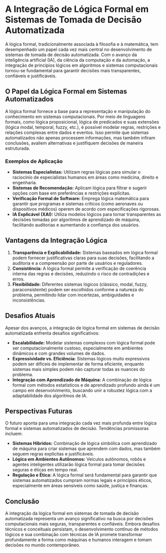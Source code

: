 # A Integração de Lógica Formal em Sistemas de Tomada de Decisão Automatizada

A lógica formal, tradicionalmente associada à filosofia e à matemática, tem desempenhado um papel cada vez mais central no desenvolvimento de sistemas de tomada de decisão automatizada. Com o avanço da inteligência artificial (IA), da ciência da computação e da automação, a integração de princípios lógicos em algoritmos e sistemas computacionais tornou-se fundamental para garantir decisões mais transparentes, confiáveis e justificáveis.

## O Papel da Lógica Formal em Sistemas Automatizados

A lógica formal fornece a base para a representação e manipulação do conhecimento em sistemas computacionais. Por meio de linguagens formais, como lógica proposicional, lógica de predicados e suas extensões (lógica modal, temporal, fuzzy, etc.), é possível modelar regras, restrições e relações complexas entre dados e eventos. Isso permite que sistemas automatizados não apenas processem informações, mas também infiram conclusões, avaliem alternativas e justifiquem decisões de maneira estruturada.

### Exemplos de Aplicação

- **Sistemas Especialistas:** Utilizam regras lógicas para simular o raciocínio de especialistas humanos em áreas como medicina, direito e engenharia.
- **Sistemas de Recomendação:** Aplicam lógica para filtrar e sugerir opções com base em preferências e restrições explícitas.
- **Verificação Formal de Software:** Emprega lógica matemática para garantir que programas e sistemas críticos (como aeronaves ou dispositivos médicos) operem de acordo com especificações rigorosas.
- **IA Explicável (XAI):** Utiliza modelos lógicos para tornar transparentes as decisões tomadas por algoritmos de aprendizado de máquina, facilitando auditorias e aumentando a confiança dos usuários.

## Vantagens da Integração Lógica

1. **Transparência e Explicabilidade:** Sistemas baseados em lógica formal podem fornecer justificativas claras para suas decisões, facilitando a auditoria e a compreensão por parte de usuários e reguladores.
2. **Consistência:** A lógica formal permite a verificação de coerência interna das regras e decisões, reduzindo o risco de contradições e erros.
3. **Flexibilidade:** Diferentes sistemas lógicos (clássico, modal, fuzzy, paraconsistente) podem ser escolhidos conforme a natureza do problema, permitindo lidar com incertezas, ambiguidades e inconsistências.

## Desafios Atuais

Apesar dos avanços, a integração de lógica formal em sistemas de decisão automatizada enfrenta desafios significativos:

- **Escalabilidade:** Modelar sistemas complexos com lógica formal pode ser computacionalmente custoso, especialmente em ambientes dinâmicos e com grandes volumes de dados.
- **Expressividade vs. Eficiência:** Sistemas lógicos muito expressivos podem ser difíceis de implementar de forma eficiente, enquanto sistemas mais simples podem não capturar todas as nuances do problema.
- **Integração com Aprendizado de Máquina:** A combinação de lógica formal com métodos estatísticos e de aprendizado profundo ainda é um campo em desenvolvimento, buscando unir a robustez lógica com a adaptabilidade dos algoritmos de IA.

## Perspectivas Futuras

O futuro aponta para uma integração cada vez mais profunda entre lógica formal e sistemas automatizados de decisão. Tendências promissoras incluem:

- **Sistemas Híbridos:** Combinação de lógica simbólica com aprendizado de máquina para criar sistemas que aprendem com dados, mas também seguem regras explícitas e justificáveis.
- **Lógica em Ambientes Autônomos:** Veículos autônomos, robôs e agentes inteligentes utilizarão lógica formal para tomar decisões seguras e éticas em tempo real.
- **Regulação e Ética:** A lógica formal será fundamental para garantir que sistemas automatizados cumpram normas legais e princípios éticos, especialmente em áreas sensíveis como saúde, justiça e finanças.

## Conclusão

A integração da lógica formal em sistemas de tomada de decisão automatizada representa um avanço significativo na busca por decisões computacionais mais seguras, transparentes e confiáveis. Embora desafios técnicos e conceituais persistam, o desenvolvimento contínuo de métodos lógicos e sua combinação com técnicas de IA promete transformar profundamente a forma como máquinas e humanos interagem e tomam decisões no mundo contemporâneo.